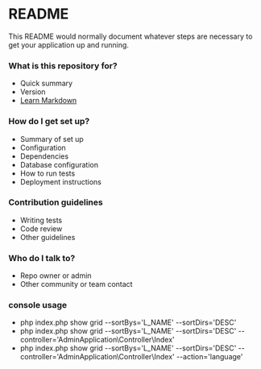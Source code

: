 # README #

This README would normally document whatever steps are necessary to get your application up and running.

### What is this repository for? ###

* Quick summary
* Version
* [Learn Markdown](https://bitbucket.org/tutorials/markdowndemo)

### How do I get set up? ###

* Summary of set up
* Configuration
* Dependencies
* Database configuration
* How to run tests
* Deployment instructions

### Contribution guidelines ###

* Writing tests
* Code review
* Other guidelines

### Who do I talk to? ###

* Repo owner or admin
* Other community or team contact


### console usage
* php index.php show grid --sortBys='L_NAME' --sortDirs='DESC' 
* php index.php show grid --sortBys='L_NAME' --sortDirs='DESC' --controller='AdminApplication\Controller\Index'
* php index.php show grid --sortBys='L_NAME' --sortDirs='DESC' --controller='AdminApplication\Controller\Index' --action='language'
 

